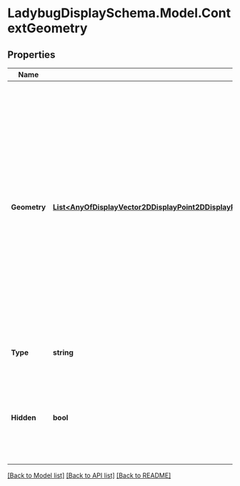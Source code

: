 
# LadybugDisplaySchema.Model.ContextGeometry

## Properties

Name | Type | Description | Notes
------------ | ------------- | ------------- | -------------
**Geometry** | [**List&lt;AnyOfDisplayVector2DDisplayPoint2DDisplayRay2DDisplayLineSegment2DDisplayPolyline2DDisplayArc2DDisplayPolygon2DDisplayMesh2DDisplayVector3DDisplayPoint3DDisplayRay3DDisplayPlaneDisplayLineSegment3DDisplayPolyline3DDisplayArc3DDisplayFace3DDisplayMesh3DDisplayPolyface3DDisplaySphereDisplayConeDisplayCylinderDisplayText3D&gt;**](AnyOfDisplayVector2DDisplayPoint2DDisplayRay2DDisplayLineSegment2DDisplayPolyline2DDisplayArc2DDisplayPolygon2DDisplayMesh2DDisplayVector3DDisplayPoint3DDisplayRay3DDisplayPlaneDisplayLineSegment3DDisplayPolyline3DDisplayArc3DDisplayFace3DDisplayMesh3DDisplayPolyface3DDisplaySphereDisplayConeDisplayCylinderDisplayText3D.md) | A list of ladybug-geometry or ladybug-display objects that gives context to analysis geometry or other aspects of the visualization. Typically, these will display in wireframe around the geometry, though the properties of display geometry can be used to customize the visualization. | 
**Type** | **string** |  | [optional] [readonly] [default to "ContextGeometry"]
**Hidden** | **bool** | A boolean to note whether the geometry is hidden by default and must be un-hidden to be visible in the 3D scene. | [optional] [default to false]

[[Back to Model list]](../README.md#documentation-for-models)
[[Back to API list]](../README.md#documentation-for-api-endpoints)
[[Back to README]](../README.md)

